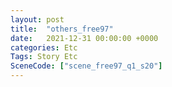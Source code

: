 ```yaml
---
layout: post
title:  "others_free97"
date:   2021-12-31 00:00:00 +0000
categories: Etc
Tags: Story Etc
SceneCode: ["scene_free97_q1_s20"]
---
```

